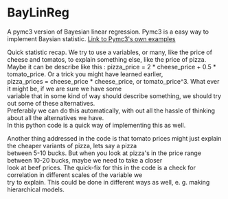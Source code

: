 # BayLinReg
A pymc3 version of Bayesian linear regression.
Pymc3 is a easy way to implement Baysian statistic. [Link to Pymc3's own examples](https://docs.pymc.io/nb_examples/index.html)
  
Quick statistic recap. We try to use a variables, or many, like the price of cheese and tomatos, to explain something else, like the price of pizza.  
Maybe it can be describe like this :  pizza_price = 2 * cheese_price + 0.5 * tomato_price. 
Or a trick you might have learned earlier,  
pizza_prices = cheese_price * cheese_price, or tomato_price^3. What ever it might be, if we are sure we have some  
variable that in some kind of way should describe something, we should try out some of these alternatives.  
Preferably we can do this automatically, with out all the hassle of thinking about all the alternatives we have.  
In this python code is a quick way of implementing this as well.  
  
Another thing addressed in the code is that tomato prices might just explain the cheaper variants of pizza, lets say a pizza  
between 5-10 bucks. But when you look at pizza's in the price range between 10-20 bucks, maybe we need to take a closer  
look at beef prices. The quick-fix for this in the code is a check for correlation in different scales of the variable we  
try to explain. This could be done in different ways as well, e. g. making hierarchical models. 
  

